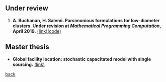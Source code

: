## Under review

1. **A. Buchanan, H. Salemi. Parsimonious formulations for low-diameter clusters. Under revision at *Mathematical Programming Computation*, April 2019.** [(link)](http://www.optimization-online.org/DB_HTML/2017/09/6196.html)[(code)](https://github.com/halisalemi/ParsimoniousKClub)

## Master thesis 
- **Global facility location: stochastic capacitated model with single sourcing.** [(link)](https://www.politesi.polimi.it/handle/10589/108091)

[back](./README.md)

